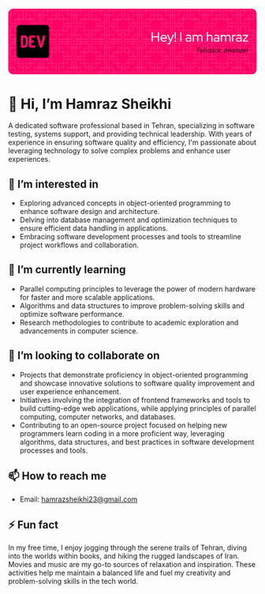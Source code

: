 ![Header](./github-header-image.png)


# 👋 Hi, I’m Hamraz Sheikhi

A dedicated software professional based in Tehran, specializing in software testing, systems support, and providing technical leadership. With years of experience in ensuring software quality and efficiency, I'm passionate about leveraging technology to solve complex problems and enhance user experiences.

## 👀 I’m interested in
- Exploring advanced concepts in object-oriented programming to enhance software design and architecture.
- Delving into database management and optimization techniques to ensure efficient data handling in applications.
- Embracing software development processes and tools to streamline project workflows and collaboration.

## 🌱 I’m currently learning
- Parallel computing principles to leverage the power of modern hardware for faster and more scalable applications.
- Algorithms and data structures to improve problem-solving skills and optimize software performance.
- Research methodologies to contribute to academic exploration and advancements in computer science.

## 💞️ I’m looking to collaborate on
- Projects that demonstrate proficiency in object-oriented programming and showcase innovative solutions to software quality improvement and user experience enhancement.
- Initiatives involving the integration of frontend frameworks and tools to build cutting-edge web applications, while applying principles of parallel computing, computer networks, and databases.
- Contributing to an open-source project focused on helping new programmers learn coding in a more proficient way, leveraging algorithms, data structures, and best practices in software development processes and tools.

## 📫 How to reach me
- Email: hamrazsheikhi23@gmail.com
  
## ⚡ Fun fact
In my free time, I enjoy jogging through the serene trails of Tehran, diving into the worlds within books, and hiking the rugged landscapes of Iran.
Movies and music are my go-to sources of relaxation and inspiration. These activities help me maintain a balanced life and fuel my creativity and problem-solving skills in the tech world.
